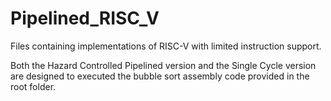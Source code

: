 # Pipelined_RISC_V
Files containing implementations of RISC-V with limited instruction support.

Both the Hazard Controlled Pipelined version and the Single Cycle version are designed to executed the bubble sort assembly code provided in the root folder.
